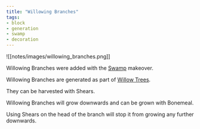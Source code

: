 ```yaml
---
title: "Willowing Branches"
tags:
- block
- generation
- swamp
- decoration
---
```


![[notes/images/willowing_branches.png]]

Willowing Branches were added with the [Swamp](notes/makeover/swamp) makeover.

Willowing Branches are generated as part of [Willow Trees](notes/generation/willow).

They can be harvested with Shears.

Willowing Branches will grow downwards and can be grown with Bonemeal.  

Using Shears on the head of the branch will stop it from growing any further downwards.